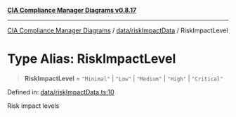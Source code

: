 [**CIA Compliance Manager Diagrams v0.8.17**](../../../README.md)

***

[CIA Compliance Manager Diagrams](../../../modules.md) / [data/riskImpactData](../README.md) / RiskImpactLevel

# Type Alias: RiskImpactLevel

> **RiskImpactLevel** = `"Minimal"` \| `"Low"` \| `"Medium"` \| `"High"` \| `"Critical"`

Defined in: [data/riskImpactData.ts:10](https://github.com/Hack23/cia-compliance-manager/blob/6a2219920f4c187f7eafa3e355e36b35c9c19248/src/data/riskImpactData.ts#L10)

Risk impact levels
